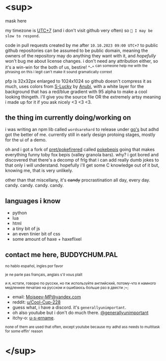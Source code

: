 # \<sup>
mask here

my timezone is [UTC+7](https://www.timeanddate.com/worldclock/timezone/utc7) (and i don't visit github very often) so  ``💭 I may be slow to respond``.

code in pull requests created by me after ``10.10.2023 09:00 UTC+7`` to public github repositories can be assumed to be public domain, meaning the owners of the repository may do anything they want with it, and _hopefully_ won't bug me about license changes. i don't need any attribution either, so it's a win-win for the both of us, bestire! ^-^ <!--best tire ftw--> <sup>can someone help me with the phrasing on this i legit can't make it sound gramatically corrext</sup>

pfp is 32x32px enlarged to 1024x1024 so github doesn't compress it as much, uses colors from [S-Lucky](https://lospec.com/palette-list/s-lucky) by [Anubi](https://lospec.com/anubi), with a white layer for the background that has a red/blue gradient with 95 alpha to make a cool looking thingeth. i'll give you the source file OR the extremely artsy meaning i made up for it if you ask nicely <3 <3 <3.

## the thing im currently doing/working on
i was writing an npm lib called ``wordsarehard`` to release under [gq's](https://github.com/xxxqsq) but adhd got the better of me. currently still in early design protoing stages, mostly for the ui of a demo.

oh and i got a fork of [pret/pokefirered](https://github.com/pret/pokefirered) called [pokebepis](https://github.com/maska228/pokebepis) going that makes everything funny toby fox bepis (valley granola bars). why? i got bored and discovered that there's a decomp of frlg that i can add really dumb jokes to that only i will understand. hopefully i'll get some C knowledge out of it but, knowing me, that is very unlikely.

other than that miscellany, it's ~~candy~~ procrastination all day, every day. candy. candy. candy. candy.

## languages i know
- python
- lua
- html
- a tiny bit of js
- an even tinier bit of css
- some amount of haxe + haxeflixel
<!-- - oh and also like absolutely no experience with c-like languages -->

## contact me here, BUDDYCHUM.PAL
<sub>no hablo español, ingles por favor</sub>

<sub>je ne parle pas français, anglais s'il vous plaît</sub>

<sub>и я, кстати, говорю по русски, но пж используйте английский, потому-что я намного медленнее печатаю на русском и ошибаюсь больше раз в двести ;~;</sub>
- email: [Moiseev-MP@yandex.com](mailto:Moiseev-MP@yandex.com)
- reddit: [u/Cool-Cup-228](https://reddit.com/u/Cool-Cup-228)
- guess what, i have a discord. it's ``generallyunimportant``.
- oh also youtube but i don't do much there. [@generallyunimportant](https://youtube.com/@generallyunimportant)
- itchy-o: <!-- maybe it's the way you're dressed? maybe- may- ay- ayayayayayyayayayayayyayayay --> [u-s-ername](https://u-s-ername.itch.io).

<sup>none of them are used that often, except youtube because my adhd ass needs to multitask for some effin' reason</sup>
# \</sup>

